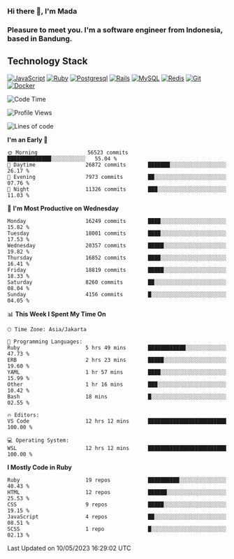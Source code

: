 ### Hi there 👋, I'm Mada
### Pleasure to meet you. I'm a software engineer from Indonesia, based in Bandung.

## Technology Stack

[![JavaScript](https://img.shields.io/badge/-JavaScript-%23F7DF1C?style=flat-square&logo=javascript&logoColor=000000&labelColor=%23F7DF1C&color=%23FFCE5A)](https://www.javascript.com/)
[![Ruby](https://img.shields.io/badge/Ruby-CC342D?style=flat-square&logo=ruby&logoColor=white)](https://www.ruby-lang.org/en/)
[![Postgresql](https://img.shields.io/badge/PostgreSQL-316192?style=flat-square&logo=postgresql&logoColor=ffffff)](https://www.postgresql.org/)
[![Rails](https://img.shields.io/badge/Ruby_on_Rails-CC0000?style=flat-square&logo=ruby-on-rails&logoColor=white)](https://rubyonrails.org/)
[![MySQL](https://img.shields.io/badge/-MySQL-4479A1?style=flat-square&logo=MySQL&logoColor=ffffff)](https://www.mysql.com/)
[![Redis](https://img.shields.io/badge/-Redis-DC382D?style=flat-square&logo=Redis&logoColor=ffffff)](https://redis.io/)
[![Git](https://img.shields.io/badge/-Git-%23F05032?style=flat-square&logo=git&logoColor=%23ffffff)](https://git-scm.com/)
[![Docker](https://img.shields.io/badge/-Docker-2496ED?style=flat-square&logo=docker&logoColor=ffffff)](https://www.docker.com/)
<!--
**madaarya/madaarya** is a ✨ _special_ ✨ repository because its `README.md` (this file) appears on your GitHub profile.

Here are some ideas to get you started:

- 🔭 I’m currently working on ...
- 🌱 I’m currently learning ...
- 👯 I’m looking to collaborate on ...
- 🤔 I’m looking for help with ...
- 💬 Ask me about ...
- 📫 How to reach me: ...
- 😄 Pronouns: ...
- ⚡ Fun fact: ...
-->
<!--START_SECTION:waka-->
![Code Time](http://img.shields.io/badge/Code%20Time-5%2C367%20hrs%2031%20mins-blue)

![Profile Views](http://img.shields.io/badge/Profile%20Views-0-blue)

![Lines of code](https://img.shields.io/badge/From%20Hello%20World%20I%27ve%20Written-39.0%20million%20lines%20of%20code-blue)

**I'm an Early 🐤** 

```text
🌞 Morning                56523 commits       ██████████████░░░░░░░░░░░   55.04 % 
🌆 Daytime                26872 commits       ███████░░░░░░░░░░░░░░░░░░   26.17 % 
🌃 Evening                7973 commits        ██░░░░░░░░░░░░░░░░░░░░░░░   07.76 % 
🌙 Night                  11326 commits       ███░░░░░░░░░░░░░░░░░░░░░░   11.03 % 
```
📅 **I'm Most Productive on Wednesday** 

```text
Monday                   16249 commits       ████░░░░░░░░░░░░░░░░░░░░░   15.82 % 
Tuesday                  18001 commits       ████░░░░░░░░░░░░░░░░░░░░░   17.53 % 
Wednesday                20357 commits       █████░░░░░░░░░░░░░░░░░░░░   19.82 % 
Thursday                 16852 commits       ████░░░░░░░░░░░░░░░░░░░░░   16.41 % 
Friday                   18819 commits       █████░░░░░░░░░░░░░░░░░░░░   18.33 % 
Saturday                 8260 commits        ██░░░░░░░░░░░░░░░░░░░░░░░   08.04 % 
Sunday                   4156 commits        █░░░░░░░░░░░░░░░░░░░░░░░░   04.05 % 
```


📊 **This Week I Spent My Time On** 

```text
🕑︎ Time Zone: Asia/Jakarta

💬 Programming Languages: 
Ruby                     5 hrs 49 mins       ████████████░░░░░░░░░░░░░   47.73 % 
ERB                      2 hrs 23 mins       █████░░░░░░░░░░░░░░░░░░░░   19.60 % 
YAML                     1 hr 57 mins        ████░░░░░░░░░░░░░░░░░░░░░   15.99 % 
Other                    1 hr 16 mins        ███░░░░░░░░░░░░░░░░░░░░░░   10.42 % 
Bash                     18 mins             █░░░░░░░░░░░░░░░░░░░░░░░░   02.55 % 

🔥 Editors: 
VS Code                  12 hrs 12 mins      █████████████████████████   100.00 % 

💻 Operating System: 
WSL                      12 hrs 12 mins      █████████████████████████   100.00 % 
```

**I Mostly Code in Ruby** 

```text
Ruby                     19 repos            ██████████░░░░░░░░░░░░░░░   40.43 % 
HTML                     12 repos            ██████░░░░░░░░░░░░░░░░░░░   25.53 % 
CSS                      9 repos             █████░░░░░░░░░░░░░░░░░░░░   19.15 % 
JavaScript               4 repos             ██░░░░░░░░░░░░░░░░░░░░░░░   08.51 % 
SCSS                     1 repo              █░░░░░░░░░░░░░░░░░░░░░░░░   02.13 % 
```




 Last Updated on 10/05/2023 16:29:02 UTC
<!--END_SECTION:waka-->

